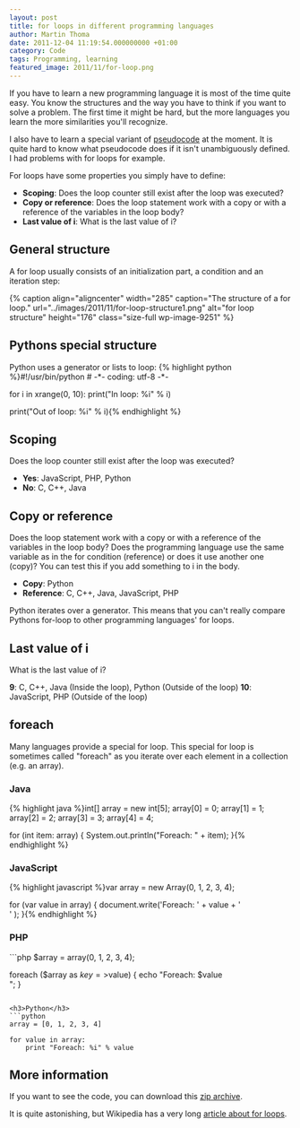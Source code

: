 ```yaml
---
layout: post
title: for loops in different programming languages
author: Martin Thoma
date: 2011-12-04 11:19:54.000000000 +01:00
category: Code
tags: Programming, learning
featured_image: 2011/11/for-loop.png
---
```

If you have to learn a new programming language it is most of the time quite easy. You know the structures and the way you have to think if you want to solve a problem. The first time it might be hard, but the more languages you learn the more similarities you'll recognize.

I also have to learn a special variant of <a href="http://en.wikipedia.org/wiki/Pseudocode">pseudocode</a> at the moment. It is quite hard to know what pseudocode does if it isn't unambiguously defined. I had problems with for loops for example.

For loops have some properties you simply have to define:
<ul>
  <li><strong>Scoping</strong>: Does the loop counter still exist after the loop was executed?</li>
  <li><strong>Copy or reference</strong>: Does the loop statement work with a copy or with a reference of the variables in the loop body?</li>
  <li><strong>Last value of i</strong>: What is the last value of i?</li>
</ul>

<h2>General structure</h2>
A for loop usually consists of an initialization part, a condition and an iteration step:

{% caption align="aligncenter" width="285" caption="The structure of a for loop." url="../images/2011/11/for-loop-structure1.png" alt="for loop structure"  height="176" class="size-full wp-image-9251" %}

<h2>Pythons special structure</h2>
Python uses a generator or lists to loop:
{% highlight python %}#!/usr/bin/python
# -*- coding: utf-8 -*-

for i in xrange(0, 10):
	print("In loop: %i" % i)

print("Out of loop: %i" % i){% endhighlight %}

<h2>Scoping</h2>
Does the loop counter still exist after the loop was executed?
<ul>
    <li><strong>Yes</strong>: JavaScript, PHP, Python</li>
    <li><strong>No</strong>: C, C++, Java</li>
</ul>

<h2>Copy or reference</h2>
Does the loop statement work with a copy or with a reference of the variables in the loop body? Does the programming language use the same variable as in the for condition (reference) or does it use another one (copy)? You can test this if you add something to i in the body.
<ul>
    <li><strong>Copy</strong>: Python</li>
    <li><strong>Reference</strong>: C, C++, Java, JavaScript, PHP</li>
</ul>

Python iterates over a generator. This means that you can't really compare Pythons for-loop to other programming languages' for loops.

<h2>Last value of i</h2>
What is the last value of i?

<strong>9</strong>: C, C++, Java (Inside the loop), Python (Outside of the loop)
<strong>10</strong>: JavaScript, PHP (Outside of the loop)

<h2>foreach</h2>
Many languages provide a special for loop. This special for loop is sometimes called "foreach" as you iterate over each element in a collection (e.g. an array).

<h3>Java</h3>
{% highlight java %}int[] array = new int[5];
array[0] = 0;
array[1] = 1;
array[2] = 2;
array[3] = 3;
array[4] = 4;

for (int item: array) {
    System.out.println("Foreach: " + item);
}{% endhighlight %}

<h3>JavaScript</h3>
{% highlight javascript %}var array = new Array(0, 1, 2, 3, 4);

for (var value in array) {
    document.write('Foreach: ' + value + '<br/>' );
}{% endhighlight %}

<h3>PHP</h3>
```php
$array = array(0, 1, 2, 3, 4);

foreach ($array as $key=>$value) {
    echo "Foreach: $value<br/>";
}
```

<h3>Python</h3>
```python
array = [0, 1, 2, 3, 4]

for value in array:
    print "Foreach: %i" % value
```

<h2>More information</h2>
If you want to see the code, you can download this <a href='../images/2011/12/for-loops.zip'>zip archive</a>.

It is quite astonishing, but Wikipedia has a very long <a href="http://en.wikipedia.org/wiki/For_loop">article about for loops</a>.
